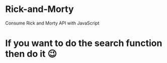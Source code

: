 # Rick-and-Morty
Consume Rick and Morty API with JavaScript 
# If you want to do the search function then do it 😉

